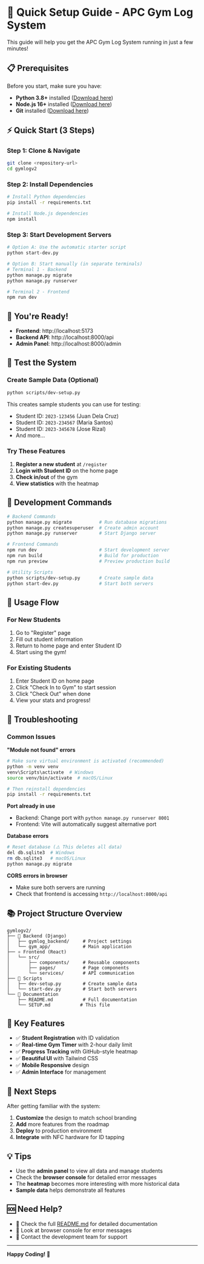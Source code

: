 # 🚀 Quick Setup Guide - APC Gym Log System

This guide will help you get the APC Gym Log System running in just a few minutes!

## 📋 Prerequisites

Before you start, make sure you have:
- **Python 3.8+** installed ([Download here](https://python.org))
- **Node.js 16+** installed ([Download here](https://nodejs.org))
- **Git** installed ([Download here](https://git-scm.com))

## ⚡ Quick Start (3 Steps)

### Step 1: Clone & Navigate
```bash
git clone <repository-url>
cd gymlogv2
```

### Step 2: Install Dependencies
```bash
# Install Python dependencies
pip install -r requirements.txt

# Install Node.js dependencies  
npm install
```

### Step 3: Start Development Servers
```bash
# Option A: Use the automatic starter script
python start-dev.py

# Option B: Start manually (in separate terminals)
# Terminal 1 - Backend
python manage.py migrate
python manage.py runserver

# Terminal 2 - Frontend  
npm run dev
```

## 🎉 You're Ready!

- **Frontend**: http://localhost:5173
- **Backend API**: http://localhost:8000/api
- **Admin Panel**: http://localhost:8000/admin

## 🎯 Test the System

### Create Sample Data (Optional)
```bash
python scripts/dev-setup.py
```

This creates sample students you can use for testing:
- Student ID: `2023-123456` (Juan Dela Cruz)
- Student ID: `2023-234567` (Maria Santos)  
- Student ID: `2023-345678` (Jose Rizal)
- And more...

### Try These Features
1. **Register a new student** at `/register`
2. **Login with Student ID** on the home page
3. **Check in/out** of the gym
4. **View statistics** with the heatmap

## 🔧 Development Commands

```bash
# Backend Commands
python manage.py migrate          # Run database migrations
python manage.py createsuperuser  # Create admin account
python manage.py runserver        # Start Django server

# Frontend Commands  
npm run dev                       # Start development server
npm run build                     # Build for production
npm run preview                   # Preview production build

# Utility Scripts
python scripts/dev-setup.py       # Create sample data
python start-dev.py               # Start both servers
```

## 📱 Usage Flow

### For New Students
1. Go to "Register" page
2. Fill out student information
3. Return to home page and enter Student ID
4. Start using the gym!

### For Existing Students  
1. Enter Student ID on home page
2. Click "Check In to Gym" to start session
3. Click "Check Out" when done
4. View your stats and progress!

## 🐛 Troubleshooting

### Common Issues

**"Module not found" errors**
```bash
# Make sure virtual environment is activated (recommended)
python -m venv venv
venv\Scripts\activate  # Windows
source venv/bin/activate  # macOS/Linux

# Then reinstall dependencies
pip install -r requirements.txt
```

**Port already in use**
- Backend: Change port with `python manage.py runserver 8001`
- Frontend: Vite will automatically suggest alternative port

**Database errors**
```bash
# Reset database (⚠️ This deletes all data)
del db.sqlite3  # Windows
rm db.sqlite3   # macOS/Linux
python manage.py migrate
```

**CORS errors in browser**
- Make sure both servers are running
- Check that frontend is accessing `http://localhost:8000/api`

## 📚 Project Structure Overview

```
gymlogv2/
├── 🐍 Backend (Django)
│   ├── gymlog_backend/     # Project settings
│   └── gym_app/            # Main application
├── ⚛️ Frontend (React)  
│   └── src/
│       ├── components/     # Reusable components
│       ├── pages/          # Page components
│       └── services/       # API communication
├── 📜 Scripts
│   ├── dev-setup.py        # Create sample data
│   └── start-dev.py        # Start both servers
└── 📖 Documentation
    ├── README.md           # Full documentation
    └── SETUP.md           # This file
```

## 🎨 Key Features

- ✅ **Student Registration** with ID validation
- ✅ **Real-time Gym Timer** with 2-hour daily limit  
- ✅ **Progress Tracking** with GitHub-style heatmap
- ✅ **Beautiful UI** with Tailwind CSS
- ✅ **Mobile Responsive** design
- ✅ **Admin Interface** for management

## 🔮 Next Steps

After getting familiar with the system:
1. **Customize** the design to match school branding
2. **Add** more features from the roadmap
3. **Deploy** to production environment  
4. **Integrate** with NFC hardware for ID tapping

## 💡 Tips

- Use the **admin panel** to view all data and manage students
- Check the **browser console** for detailed error messages
- The **heatmap** becomes more interesting with more historical data
- **Sample data** helps demonstrate all features

## 🆘 Need Help?

- 📖 Check the full [README.md](README.md) for detailed documentation
- 🐛 Look at browser console for error messages
- 💬 Contact the development team for support

---

**Happy Coding! 🚀**
